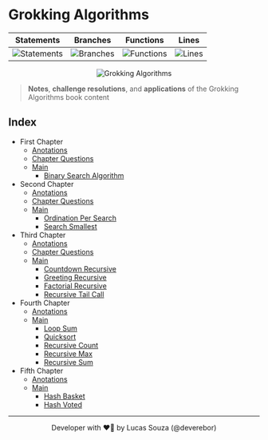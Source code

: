 # Grokking Algorithms

<div align='center'>

| Statements                  | Branches                | Functions                 | Lines             |
| --------------------------- | ----------------------- | ------------------------- | ----------------- |
| ![Statements](https://img.shields.io/badge/statements-100%25-brightgreen.svg?style=flat) | ![Branches](https://img.shields.io/badge/branches-100%25-brightgreen.svg?style=flat) | ![Functions](https://img.shields.io/badge/functions-100%25-brightgreen.svg?style=flat) | ![Lines](https://img.shields.io/badge/lines-100%25-brightgreen.svg?style=flat) |

![Grokking Algorithms](https://external-content.duckduckgo.com/iu/?u=https%3A%2F%2Fm.media-amazon.com%2Fimages%2FS%2Faplus-media%2Fvc%2Fb246f931-8a81-407e-84b1-cf14d4680b64.png&f=1&nofb=1)

</div>

> **Notes**, **challenge resolutions**, and **applications** of the Grokking Algorithms book content

## Index

- First Chapter
  - [Anotations](src/first-chapter/notes/)
  - [Chapter Questions](src/first-chapter/chapter-questions/)
  - [Main](src/first-chapter/main.ts)
    - [Binary Search Algorithm](src/first-chapter/binary-search.ts)
- Second Chapter
  - [Anotations](src/second-chapter/notes/)
  - [Chapter Questions](src/second-chapter/chapter-questions/)
  - [Main](src/second-chapter/main.ts)
    - [Ordination Per Search](src/second-chapter/ordination-per-search.ts)
    - [Search Smallest](src/second-chapter/search-smallest.ts)
- Third Chapter
  - [Anotations](src/third-chapter/notes/)
  - [Chapter Questions](src/third-chapter/chapter-questions/)
  - [Main](src/third-chapter/main.ts)
    - [Countdown Recursive](src/third-chapter/countdown-recursive.ts)
    - [Greeting Recursive](src/third-chapter/greeting-recursive.ts)
    - [Factorial Recursive](src/third-chapter/factorial-recursive.ts)
    - [Recursive Tail Call](src/third-chapter/recursive-tail.ts)
- Fourth Chapter
  - [Anotations](src/fourth-chapter/notes/)
  - [Main](src/fourth-chapter/main.ts)
    - [Loop Sum](src/fourth-chapter/loop-sum.ts)
    - [Quicksort](src/fourth-chapter/quicksort.ts)
    - [Recursive Count](src/fourth-chapter/recursive-count.ts)
    - [Recursive Max](src/fourth-chapter/recursive-max.ts)
    - [Recursive Sum](src/fourth-chapter/recursive-sum.ts)
- Fifth Chapter
  - [Anotations](src/fifth-chapter/notes/)
  - [Main](src/fifth-chapter/main.ts)
    - [Hash Basket](src/fifth-chapter/hash-basket.ts)
    - [Hash Voted](src/fifth-chapter/hash-voted.ts)

---

<p align='center'>
  Developer with ❤️‍🔥 by Lucas Souza (@deverebor)
</p>
